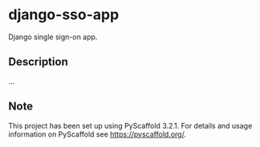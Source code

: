# django-sso-app

Django single sign-on app.


## Description

...


## Note

This project has been set up using PyScaffold 3.2.1. For details and usage
information on PyScaffold see https://pyscaffold.org/.
